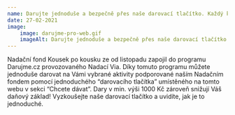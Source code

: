 ```yaml
---
name: Darujte jednoduše a bezpečně přes naše darovací tlačítko. Každý kousek se počítá!
date: 27-02-2021
image:
    image: darujme-pro-web.gif
    imageAlt: Darujte jednoduše a bezpečně přes naše darovací tlačítko. Každý kousek se počítá!
---
```

Nadační fond Kousek po kousku ze od listopadu zapojil do programu Darujme.cz provozovaného Nadací Via. Díky tomuto programu můžete jednoduše darovat na Vámi vybrané aktivity podporované naším Nadačním fondem pomocí jednoduchého &#8220;darovacího tlačítka&#8221; umístěného na tomto webu v sekci &#8220;Chcete dávat&#8221;. Dary v min. výši 1000 Kč zároveň snižují Váš daňový základ! Vyzkoušejte naše darovací tlačítko a uvidíte, jak je to jednoduché.
